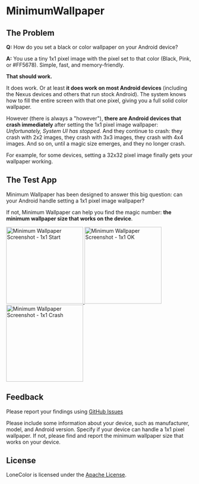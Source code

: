 # MinimumWallpaper

## The Problem

**Q:** How do you set a black or color wallpaper on your Android device?

**A:** You use a tiny 1x1 pixel image with the pixel set to that color (Black, Pink, or #FF5678). Simple, fast, and memory-friendly.

**That should work.**

It does work. Or at least **it does work on most Android devices** (including the Nexus devices and others that run stock Android).  The system knows how to fill the entire screen with that one pixel, giving you a full solid color wallpaper. 

However (there is always a "however"), **there are Android devices that crash immediately** after setting the 1x1 pixel image wallpaper: *Unfortunately, System UI has stopped.* And they continue to crash: they crash with 2x2 images, they crash with 3x3 images, they crash with 4x4 images. And so on, until a magic size emerges, and they no longer crash.

For example, for some devices, setting a 32x32 pixel image finally gets your wallpaper working.

## The Test App

Minimum Wallpaper has been designed to answer this big question: can your Android handle setting a 1x1 pixel image wallpaper?

If not, Minimum Wallpaper can help you find the magic number: **the minimum wallpaper size that works on the device**.

<a href="https://cloud.githubusercontent.com/assets/22292999/18807393/1dcde148-824e-11e6-852a-1bd7e65587a7.png" target="_blank">
  <img src="https://cloud.githubusercontent.com/assets/22292999/18807393/1dcde148-824e-11e6-852a-1bd7e65587a7.png" width="207"     alt="Minimum Wallpaper Screenshot - 1x1 Start"/>
</a>
<a href="https://cloud.githubusercontent.com/assets/22292999/18807394/1dd01170-824e-11e6-8589-617d4cb3d5b9.png" target="_blank">
  <img src="https://cloud.githubusercontent.com/assets/22292999/18807394/1dd01170-824e-11e6-8589-617d4cb3d5b9.png" width="207"     alt="Minimum Wallpaper Screenshot - 1x1 OK"/>
</a>
<a href="https://cloud.githubusercontent.com/assets/22292999/18807395/1dd2b4b6-824e-11e6-8516-422c11cc11f5.png" target="_blank">
  <img src="https://cloud.githubusercontent.com/assets/22292999/18807395/1dd2b4b6-824e-11e6-8516-422c11cc11f5.png" width="207"     alt="Minimum Wallpaper Screenshot - 1x1 Crash"/>
</a>

## Feedback

Please report your findings using [GitHub Issues](https://github.com/AHelloWorldDev/MinimumWallpaper/issues)

Please include some information about your device, such as manufacturer, model, and Android version. Specify if your device can handle a 1x1 pixel wallpaper. If not, please find and report the minimum wallpaper size that works on your device.

## License

LoneColor is licensed under the [Apache License](LICENSE).
